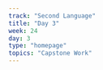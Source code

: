 ```yaml
---
track: "Second Language"
title: "Day 3"
week: 24
day: 3
type: "homepage"
topics: "Capstone Work"
---
```


